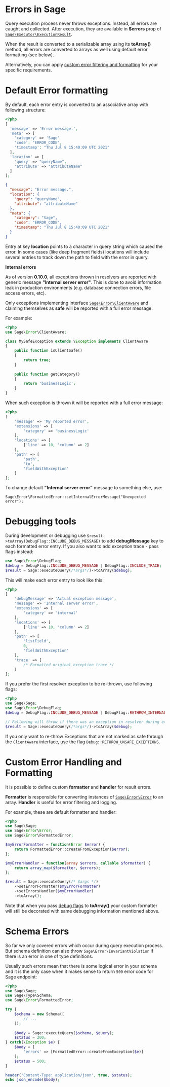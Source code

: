 # Errors in Sage

Query execution process never throws exceptions. Instead, all errors are caught and collected. 
After execution, they are available in **$errors** prop of 
[`Sage\Executor\ExecutionResult`](reference.md#Sageexecutorexecutionresult).

When the result is converted to a serializable array using its **toArray()** method, all errors are 
converted to arrays as well using default error formatting (see below). 

Alternatively, you can apply [custom error filtering and formatting](#custom-error-handling-and-formatting)
for your specific requirements.

# Default Error formatting
By default, each error entry is converted to an associative array with following structure:

```php
<?php
[
  'message' => 'Error message.',
  'meta' => [
    'category' => 'Sage'
    'code': "ERROR_CODE",
    'timestamp': "Thu Jul 8 15:40:09 UTC 2021"
  ],
  'location' => [
    'query' => "queryName",
    'attribute' => "attributeName"
  ]
];
```
```json
{
  "message": "Error message.",
  "location": {
    "query": "queryName",
    "attribute": "attributeName"
  },
  "meta": {
    "category": "Sage",
    "code": "ERROR_CODE",
    "timestamp": "Thu Jul 8 15:40:09 UTC 2021"
  }
}
```

Entry at key **location** points to a character in query string which caused the error.
In some cases (like deep fragment fields) locations will include several entries to track down 
the path to field with the error in query.

**Internal errors**

As of version **0.10.0**, all exceptions thrown in resolvers are reported with generic message **"Internal server error"**.
This is done to avoid information leak in production environments (e.g. database connection errors, file access errors, etc).

Only exceptions implementing interface [`Sage\Error\ClientAware`](reference.md#Sageerrorclientaware) and claiming themselves as **safe** will 
be reported with a full error message.

For example:
```php
<?php
use Sage\Error\ClientAware;

class MySafeException extends \Exception implements ClientAware
{
    public function isClientSafe()
    {
        return true;
    }
    
    public function getCategory()
    {
        return 'businessLogic';
    }
}
```
When such exception is thrown it will be reported with a full error message:
```php
<?php
[
    'message' => 'My reported error',
    'extensions' => [
        'category' => 'businessLogic'
    ],
    'locations' => [
        ['line' => 10, 'column' => 2]
    ],
    'path' => [
        'path',
        'to',
        'fieldWithException'
    ]
];
```

To change default **"Internal server error"** message to something else, use: 
```
Sage\Error\FormattedError::setInternalErrorMessage("Unexpected error");
```

# Debugging tools

During development or debugging use `$result->toArray(DebugFlag::INCLUDE_DEBUG_MESSAGE)` to add **debugMessage** key to 
each formatted error entry. If you also want to add exception trace - pass flags instead:

```php
use Sage\Error\DebugFlag;
$debug = DebugFlag::INCLUDE_DEBUG_MESSAGE | DebugFlag::INCLUDE_TRACE;
$result = Sage::executeQuery(/*args*/)->toArray($debug);
```

This will make each error entry to look like this:
```php
<?php
[
    'debugMessage' => 'Actual exception message',
    'message' => 'Internal server error',
    'extensions' => [
        'category' => 'internal'
    ],
    'locations' => [
        ['line' => 10, 'column' => 2]
    ],
    'path' => [
        'listField',
        0,
        'fieldWithException'
    ],
    'trace' => [
        /* Formatted original exception trace */
    ]
];
```

If you prefer the first resolver exception to be re-thrown, use following flags:
```php
<?php
use Sage\Sage;
use Sage\Error\DebugFlag;
$debug = DebugFlag::INCLUDE_DEBUG_MESSAGE | DebugFlag::RETHROW_INTERNAL_EXCEPTIONS;

// Following will throw if there was an exception in resolver during execution:
$result = Sage::executeQuery(/*args*/)->toArray($debug); 
```

If you only want to re-throw Exceptions that are not marked as safe through the `ClientAware` interface, use
the flag `Debug::RETHROW_UNSAFE_EXCEPTIONS`.

# Custom Error Handling and Formatting
It is possible to define custom **formatter** and **handler** for result errors.

**Formatter** is responsible for converting instances of [`Sage\Error\Error`](reference.md#Sageerrorerror) 
to an array. **Handler** is useful for error filtering and logging. 

For example, these are default formatter and handler:

```php
<?php
use Sage\Sage;
use Sage\Error\Error;
use Sage\Error\FormattedError;

$myErrorFormatter = function(Error $error) {
    return FormattedError::createFromException($error);
};

$myErrorHandler = function(array $errors, callable $formatter) {
    return array_map($formatter, $errors);
};

$result = Sage::executeQuery(/* $args */)
    ->setErrorFormatter($myErrorFormatter)
    ->setErrorsHandler($myErrorHandler)
    ->toArray(); 
```

Note that when you pass [debug flags](#debugging-tools) to **toArray()** your custom formatter will still be 
decorated with same debugging information mentioned above.

# Schema Errors
So far we only covered errors which occur during query execution process. But schema definition can 
also throw `Sage\Error\InvariantViolation` if there is an error in one of type definitions.

Usually such errors mean that there is some logical error in your schema and it is the only case 
when it makes sense to return `500` error code for Sage endpoint:

```php
<?php
use Sage\Sage;
use Sage\Type\Schema;
use Sage\Error\FormattedError;

try {
    $schema = new Schema([
        // ...
    ]);
    
    $body = Sage::executeQuery($schema, $query);
    $status = 200;
} catch(\Exception $e) {
    $body = [
        'errors' => [FormattedError::createFromException($e)]
    ];
    $status = 500;
}

header('Content-Type: application/json', true, $status);
echo json_encode($body);
```
